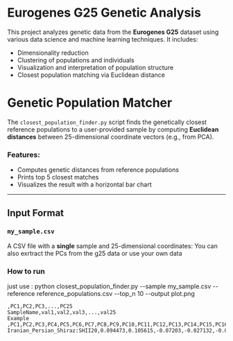 # Eurogenes G25 Genetic Analysis

This project analyzes genetic data from the **Eurogenes G25** dataset using various data science and machine learning techniques. It includes:

- Dimensionality reduction 
- Clustering of populations and individuals
- Visualization and interpretation of population structure
- Closest population matching via Euclidean distance


# Genetic Population Matcher

The `closest_population_finder.py` script finds the genetically closest reference populations to a user-provided sample by computing **Euclidean distances** between 25-dimensional coordinate vectors (e.g., from PCA).

###  Features:
- Computes genetic distances from reference populations
- Prints top 5 closest matches
- Visualizes the result with a horizontal bar chart

---

##  Input Format

###  `my_sample.csv`
A CSV file with a **single** sample and 25-dimensional coordinates:
You can also exrtract the PCs from the g25 data or use your own data 
### How to run 
just use : python closest_population_finder.py --sample my_sample.csv --reference reference_populations.csv --top_n 10 --output plot.png

```csv
,PC1,PC2,PC3,...,PC25
SampleName,val1,val2,val3,...,val25
Example
,PC1,PC2,PC3,PC4,PC5,PC6,PC7,PC8,PC9,PC10,PC11,PC12,PC13,PC14,PC15,PC16,PC17,PC18,PC19,PC20,PC21,PC22,PC23,PC24,PC25
Iranian_Persian_Shiraz:SHII20,0.094473,0.105615,-0.07203,-0.027132,-0.046162,-0.006136,0.001175,-0.009692,-0.038246,-0.017312,0.00341,-0.004646,0,-0.004679,0.004614,0.013259,-0.010691,0.002534,0.004399,-0.004877,0.008984,-0.001855,-0.002095,-0.005061,0.00479
